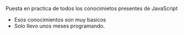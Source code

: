 Puesta en practica de todos los conocimietos presentes de JavaScript 

* Esos conocimientos son muy basicos 
* Solo llevo unos meses programando. 
